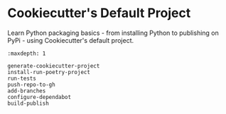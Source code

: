 # Cookiecutter's Default Project

Learn Python packaging basics - from installing Python to publishing on PyPi - using Cookiecutter's default project.

```{toctree}
:maxdepth: 1

generate-cookiecutter-project
install-run-poetry-project
run-tests
push-repo-to-gh
add-branches
configure-dependabot
build-publish
```
